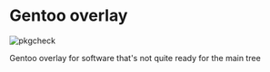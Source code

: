 # Gentoo overlay

![pkgcheck](https://github.com/mschubert/overlay/actions/workflows/pkgcheck.yml/badge.svg)

Gentoo overlay for software that's not quite ready for the main tree
